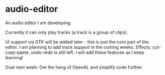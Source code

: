 # audio-editor
An audio editor I am developing.

Currently it can only play tracks (a track is a group of clips).

UI support via GTK will be added later - this is just the core part of the editor. I am planning to add track support in the coming weeks. Effects, cut-copy-paste, undo-redo is still left. I will add these features as I keep learning!

Goal next week: Get the hang of OpenAL and simplify code further.

